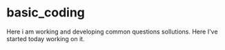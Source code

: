 # basic_coding
Here i am working and developing common questions sollutions.
Here I've started today working on it.
